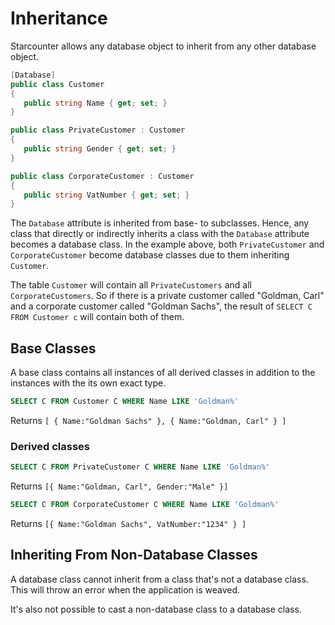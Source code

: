 # Inheritance

Starcounter allows any database object to inherit from any other database object.

```cs
[Database]
public class Customer
{
   public string Name { get; set; }
}

public class PrivateCustomer : Customer
{
   public string Gender { get; set; }
}

public class CorporateCustomer : Customer
{
   public string VatNumber { get; set; }
}
```

The `Database` attribute is inherited from base- to subclasses. Hence, any class that directly or indirectly inherits a class with the `Database` attribute becomes a database class. In the example above, both `PrivateCustomer` and `CorporateCustomer` become database classes due to them inheriting `Customer`.

The table `Customer` will contain all `PrivateCustomers` and all `CorporateCustomers`. So if there is a private customer called "Goldman, Carl" and a corporate customer called "Goldman Sachs", the result of `SELECT C FROM Customer c` will contain both of them.

## Base Classes

A base class contains all instances of all derived classes in addition to the instances with the its own exact type.
```sql
SELECT C FROM Customer C WHERE Name LIKE 'Goldman%'
```
Returns `[ { Name:"Goldman Sachs" }, { Name:"Goldman, Carl" } ]`

### Derived classes
```sql
SELECT C FROM PrivateCustomer C WHERE Name LIKE 'Goldman%'
```
Returns `[{ Name:"Goldman, Carl", Gender:"Male" }]`

```sql
SELECT C FROM CorporateCustomer C WHERE Name LIKE 'Goldman%'
```
Returns `[{ Name:"Goldman Sachs", VatNumber:"1234" } ]`

## Inheriting From Non-Database Classes

A database class cannot inherit from a class that's not a database class. This will throw an error when the application is weaved. 

It's also not possible to cast a non-database class to a database class. 